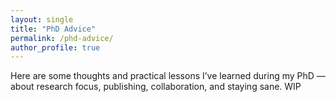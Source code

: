 ```yaml
---
layout: single
title: "PhD Advice"
permalink: /phd-advice/
author_profile: true
---
```


Here are some thoughts and practical lessons I’ve learned during my PhD — about research focus, publishing, collaboration, and staying sane. WIP
